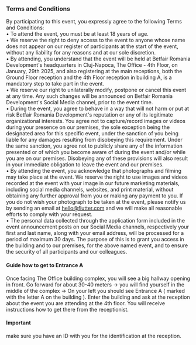 <h3>Terms and Conditions</h3>


By participating to this event, you expressly agree to the following Terms and Conditions:  
•	To attend the event, you must be at least 18 years of age.  
•	We reserve the right to deny access to the event to anyone whose name does not appear on our register of participants at the start of the event, without any liability for any reasons and at our sole discretion.  
•	By attending, you understand that the event will be held at Betfair Romania Development's headquarters in Cluj-Napoca, The Office - 4th Floor, on January, 29th 2025, and also registering at the main receptions, both the Ground Floor reception and the 4th Floor reception in building A, is a mandatory step to take part in the event.  
•	We reserve our right to unilaterally modify, postpone or cancel this event at any time. Any such changes will be announced on Betfair Romania Development's Social Media channel, prior to the event time.  
•	During the event, you agree to behave in a way that will not harm or put at risk Betfair Romania Development's reputation or any of its legitimate organizational interests. You agree not to capture/record images or videos during your presence on our premises, the sole exception being the designated area for this specific event, under the sanction of you being liable for any damages resulting from disobeying this requirement. Under the same sanction, you agree not to publicly share any of the information presented or of which you become aware of during the event and/or while you are on our premises. Disobeying any of these provisions will also result in your immediate obligation to leave the event and our premises.  
•	By attending the event, you acknowledge that photographs and filming may take place at the event. We reserve the right to use images and videos recorded at the event with your image in our future marketing materials, including social media channels, websites, and print material, without obtaining any further approval from you or making any payment to you. If you do not wish your photograph to be taken at the event, please notify us by sending an email at hello@flutter.com and we will make all reasonable efforts to comply with your request.  
•	The personal data collected through the application form included in the event announcement posts on our Social Media channels, respectively your first and last name, along with your email address, will be processed for a period of maximum 30 days. The purpose of this is to grant you access in the building and to our premises, for the above named event, and to ensure the security of all participants and our colleagues.  

<h4>Guide how to get to Entrance A</h4>
Once facing The Office building complex, you will see a big hallway opening in front. Go forward for about 30-40 meters -> you will find yourself in the middle of the complex -> On your left you should see Entrance A ( marked with the letter A on the building ). Enter the building and ask at the reception about the event you are attending at the 4th floor.  You will receive instructions how to get there from the receptionist.

<h4>Important</h4> 
make sure you have an ID with you for the identification at the reception.
